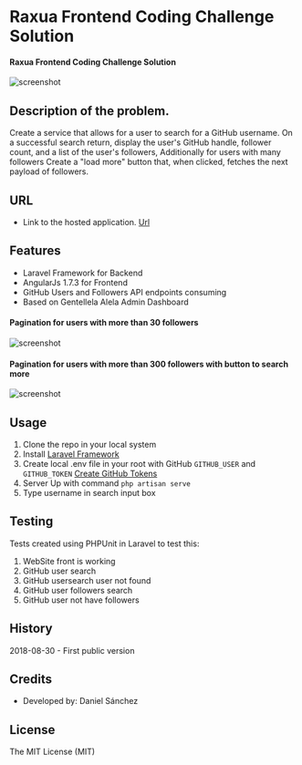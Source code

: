 # Raxua Frontend Coding Challenge Solution

#### Raxua Frontend Coding Challenge Solution

![screenshot](https://github.com/ingdanielsanchezve/rauxa_coding_challenge/tree/master/public/images/screenshots/Screenshot_frontend.png)

## Description of the problem.
Create a service that allows for a user to search for a GitHub username. On a successful search return, display the user's GitHub handle, follower count, and a list of the user's followers, Additionally for users with many followers Create a "load more" button that, when clicked, fetches the next payload of followers. 

## URL
* Link to the hosted application. [Url](https://rauxa.ml)

## Features
* Laravel Framework for Backend
* AngularJs 1.7.3 for Frontend
* GitHub Users and Followers API endpoints consuming
* Based on Gentellela Alela Admin Dashboard


 #### Pagination for users with more than 30 followers
 ![screenshot](https://github.com/ingdanielsanchezve/rauxa_coding_challenge/tree/master/public/images/screenshots/Screenshot_followers_pagination.png)

 #### Pagination for users with more than 300 followers with button to search more
 ![screenshot](https://github.com/ingdanielsanchezve/rauxa_coding_challenge/tree/master/public/images/screenshots/Screenshot_massive-followers.png)


## Usage
1. Clone the repo in your local system
2. Install [Laravel Framework ](https://laravel.com/docs/5.6/installation)
3. Create local .env file in your root with GitHub ```GITHUB_USER``` and ```GITHUB_TOKEN``` [Create GitHub Tokens](https://github.com/settings/tokens)
3. Server Up with command ```php artisan serve```
4. Type username in search input box


## Testing

Tests created using PHPUnit in Laravel to test this:

1. WebSite front is working
2. GitHub user search
3. GitHub usersearch user not found
4. GitHub user followers search
5. GitHub user not have followers

## History
2018-08-30 - First public version

## Credits
- Developed by: Daniel Sánchez

## License
The MIT License (MIT)
